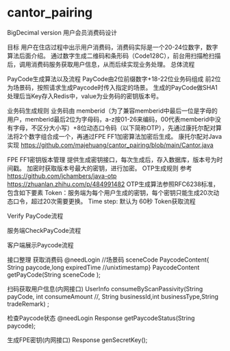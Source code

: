 # cantor_pairing
BigDecimal version
用户会员消费码设计


目标
用户在住店过程中出示用户消费码，消费码实际是一个20-24位数字，数字算法后面介绍。
通过数字生成二维码和条形码（Code128C），前台用扫描枪扫描后，调用消费码服务获取用户信息，从而后续实现业务处理。
总体流程

PayCode生成算法以及流程
PayCode由2位前缀数字+18-22位业务码组成
前2位为场景码，按照请求生成Paycode时传入指定的场景。
生成的PayCode做SHA1处理后当Key存入Redis中，value为业务码的密钥版本号。
 

业务码生成规则
业务码由 memberid（为了兼容memberid中最后一位是字母的用户，memberid最后2位为字母码，a-z按01-26来编码，00代表memberid中没有字母，不区分大小写）+8位动态口令码（以下简称OTP），先通过康托尔配对算法将2个数字组合成一个，再通过FPE FF1加密算法加密后生成。
康托尔配对Java实现 https://github.com/majehuang/cantor_pairing/blob/main/Cantor.java

FPE FF1密钥版本管理
提供生成密钥接口，每次生成后，存入数据库，版本号为时间戳。
加密时获取版本号最大的密钥，进行加密。
OTP生成规则
参考 https://github.com/jchambers/java-otp
https://zhuanlan.zhihu.com/p/484991482
OTP生成算法参照RFC6238标准，包含如下要素
Token：服务端为每个用户生成的密钥，每个密钥只能生成20次动态口令，超过20次需要更换。
Time step: 默认为 60秒
Token获取流程

Verify PayCode流程


服务端CheckPayCode流程

客户端展示Paycode流程



接口整理
获取消费码
@needLogin
//场景码 sceneCode
PaycodeContent{ String paycode,long expiredTime //unixtimestamp}
PaycodeContent getPayCode(String sceneCode );

扫码获取用户信息(内网接口)
 UserInfo consumeByScanPassivity(String payCode, int consumeAmount //, String businessId,int businessType,String tradeRemark) ;

检查Paycode状态
@needLogin
Response getPaycodeStatus(String paycode);

生成FPE密钥(内网接口)
Response genSecretKey();
